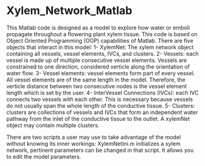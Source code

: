 # Xylem_Network_Matlab
This Matlab code is designed as a model to explore how water or emboli propagate throughout a flowering plant xylem tissue. This code is based on Object Oriented Programming (OOP) capabilities of Matlab. There are five objects that interact in this model:
1- XylemNet: The xylem network object containing all vessels, vessel elements, IVCs, and clusters.
2- Vessels: each vessel is made up of multiple consecutive vessel elements. Vessels are constrained to one direction, considered verticle along the orientation of water flow.
3- Vessel elements: vessel elements form part of every vessel. All vessel elements are of the same length in the model. Therefore, the verticle distance between two consecutive nodes is the vessel element length which is set by the user.
4- InterVessel Connections (IVCs): each IVC connects two vessels with each other. This is necessary because vessels do not usually span the whole length of the conductive tissue.
5- Clusters: clusters are collections of vessels and IVCs that form an independent water pathway from the inlet of the conductive tissue to the outlet. A xylemNet object may contain multiple clusters.

There are two scripts a user may use to take advantage of the model without knowing its inner workings:
XylemNetIni.m initializes a xylem network, pertinent parameters can be changed in that script. It allows you to edit the model parameters.
